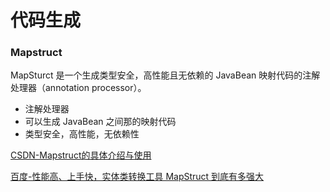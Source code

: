# 代码生成

### Mapstruct

MapSturct 是一个生成类型安全，高性能且无依赖的 JavaBean 映射代码的注解处理器（annotation processor）。

- 注解处理器
- 可以生成 JavaBean 之间那的映射代码
- 类型安全，高性能，无依赖性

[CSDN-Mapstruct的具体介绍与使用](https://blog.csdn.net/Mango_Bin/article/details/125168370)

[百度-性能高、上手快，实体类转换工具 MapStruct 到底有多强大](https://baijiahao.baidu.com/s?id=1710072420980854506&wfr=spider&for=pc)

